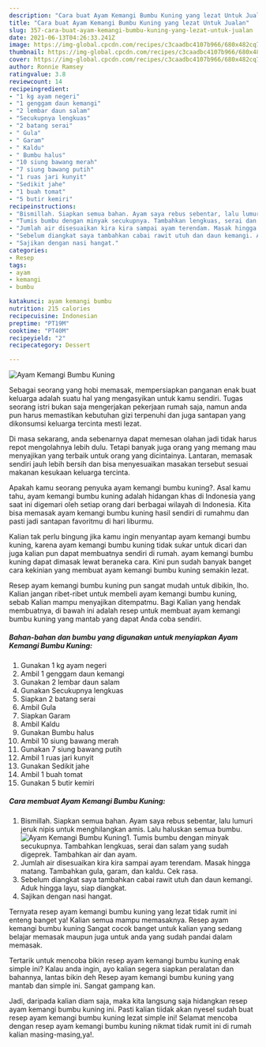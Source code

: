```yaml
---
description: "Cara buat Ayam Kemangi Bumbu Kuning yang lezat Untuk Jualan"
title: "Cara buat Ayam Kemangi Bumbu Kuning yang lezat Untuk Jualan"
slug: 357-cara-buat-ayam-kemangi-bumbu-kuning-yang-lezat-untuk-jualan
date: 2021-06-13T04:26:33.241Z
image: https://img-global.cpcdn.com/recipes/c3caadbc4107b966/680x482cq70/ayam-kemangi-bumbu-kuning-foto-resep-utama.jpg
thumbnail: https://img-global.cpcdn.com/recipes/c3caadbc4107b966/680x482cq70/ayam-kemangi-bumbu-kuning-foto-resep-utama.jpg
cover: https://img-global.cpcdn.com/recipes/c3caadbc4107b966/680x482cq70/ayam-kemangi-bumbu-kuning-foto-resep-utama.jpg
author: Ronnie Ramsey
ratingvalue: 3.8
reviewcount: 14
recipeingredient:
- "1 kg ayam negeri"
- "1 genggam daun kemangi"
- "2 lembar daun salam"
- "Secukupnya lengkuas"
- "2 batang serai"
- " Gula"
- " Garam"
- " Kaldu"
- " Bumbu halus"
- "10 siung bawang merah"
- "7 siung bawang putih"
- "1 ruas jari kunyit"
- "Sedikit jahe"
- "1 buah tomat"
- "5 butir kemiri"
recipeinstructions:
- "Bismillah. Siapkan semua bahan. Ayam saya rebus sebentar, lalu lumuri jeruk nipis untuk menghilangkan amis. Lalu haluskan semua bumbu."
- "Tumis bumbu dengan minyak secukupnya. Tambahkan lengkuas, serai dan salam yang sudah digeprek. Tambahkan air dan ayam."
- "Jumlah air disesuaikan kira kira sampai ayam terendam. Masak hingga matang. Tambahkan gula, garam, dan kaldu. Cek rasa."
- "Sebelum diangkat saya tambahkan cabai rawit utuh dan daun kemangi. Aduk hingga layu, siap diangkat."
- "Sajikan dengan nasi hangat."
categories:
- Resep
tags:
- ayam
- kemangi
- bumbu

katakunci: ayam kemangi bumbu 
nutrition: 215 calories
recipecuisine: Indonesian
preptime: "PT19M"
cooktime: "PT40M"
recipeyield: "2"
recipecategory: Dessert

---
```



![Ayam Kemangi Bumbu Kuning](https://img-global.cpcdn.com/recipes/c3caadbc4107b966/680x482cq70/ayam-kemangi-bumbu-kuning-foto-resep-utama.jpg)

Sebagai seorang yang hobi memasak, mempersiapkan panganan enak buat keluarga adalah suatu hal yang mengasyikan untuk kamu sendiri. Tugas seorang istri bukan saja mengerjakan pekerjaan rumah saja, namun anda pun harus memastikan kebutuhan gizi terpenuhi dan juga santapan yang dikonsumsi keluarga tercinta mesti lezat.

Di masa  sekarang, anda sebenarnya dapat memesan olahan jadi tidak harus repot mengolahnya lebih dulu. Tetapi banyak juga orang yang memang mau menyajikan yang terbaik untuk orang yang dicintainya. Lantaran, memasak sendiri jauh lebih bersih dan bisa menyesuaikan masakan tersebut sesuai makanan kesukaan keluarga tercinta. 



Apakah kamu seorang penyuka ayam kemangi bumbu kuning?. Asal kamu tahu, ayam kemangi bumbu kuning adalah hidangan khas di Indonesia yang saat ini digemari oleh setiap orang dari berbagai wilayah di Indonesia. Kita bisa memasak ayam kemangi bumbu kuning hasil sendiri di rumahmu dan pasti jadi santapan favoritmu di hari liburmu.

Kalian tak perlu bingung jika kamu ingin menyantap ayam kemangi bumbu kuning, karena ayam kemangi bumbu kuning tidak sukar untuk dicari dan juga kalian pun dapat membuatnya sendiri di rumah. ayam kemangi bumbu kuning dapat dimasak lewat beraneka cara. Kini pun sudah banyak banget cara kekinian yang membuat ayam kemangi bumbu kuning semakin lezat.

Resep ayam kemangi bumbu kuning pun sangat mudah untuk dibikin, lho. Kalian jangan ribet-ribet untuk membeli ayam kemangi bumbu kuning, sebab Kalian mampu menyajikan ditempatmu. Bagi Kalian yang hendak membuatnya, di bawah ini adalah resep untuk membuat ayam kemangi bumbu kuning yang mantab yang dapat Anda coba sendiri.

<!--inarticleads1-->

##### Bahan-bahan dan bumbu yang digunakan untuk menyiapkan Ayam Kemangi Bumbu Kuning:

1. Gunakan 1 kg ayam negeri
1. Ambil 1 genggam daun kemangi
1. Gunakan 2 lembar daun salam
1. Gunakan Secukupnya lengkuas
1. Siapkan 2 batang serai
1. Ambil  Gula
1. Siapkan  Garam
1. Ambil  Kaldu
1. Gunakan  Bumbu halus
1. Ambil 10 siung bawang merah
1. Gunakan 7 siung bawang putih
1. Ambil 1 ruas jari kunyit
1. Gunakan Sedikit jahe
1. Ambil 1 buah tomat
1. Gunakan 5 butir kemiri




<!--inarticleads2-->

##### Cara membuat Ayam Kemangi Bumbu Kuning:

1. Bismillah. Siapkan semua bahan. Ayam saya rebus sebentar, lalu lumuri jeruk nipis untuk menghilangkan amis. Lalu haluskan semua bumbu.
<img src="https://img-global.cpcdn.com/steps/450de4a3a0ce464e/160x128cq70/ayam-kemangi-bumbu-kuning-langkah-memasak-1-foto.jpg" alt="Ayam Kemangi Bumbu Kuning">1. Tumis bumbu dengan minyak secukupnya. Tambahkan lengkuas, serai dan salam yang sudah digeprek. Tambahkan air dan ayam.
1. Jumlah air disesuaikan kira kira sampai ayam terendam. Masak hingga matang. Tambahkan gula, garam, dan kaldu. Cek rasa.
1. Sebelum diangkat saya tambahkan cabai rawit utuh dan daun kemangi. Aduk hingga layu, siap diangkat.
1. Sajikan dengan nasi hangat.




Ternyata resep ayam kemangi bumbu kuning yang lezat tidak rumit ini enteng banget ya! Kalian semua mampu memasaknya. Resep ayam kemangi bumbu kuning Sangat cocok banget untuk kalian yang sedang belajar memasak maupun juga untuk anda yang sudah pandai dalam memasak.

Tertarik untuk mencoba bikin resep ayam kemangi bumbu kuning enak simple ini? Kalau anda ingin, ayo kalian segera siapkan peralatan dan bahannya, lantas bikin deh Resep ayam kemangi bumbu kuning yang mantab dan simple ini. Sangat gampang kan. 

Jadi, daripada kalian diam saja, maka kita langsung saja hidangkan resep ayam kemangi bumbu kuning ini. Pasti kalian tiidak akan nyesel sudah buat resep ayam kemangi bumbu kuning lezat simple ini! Selamat mencoba dengan resep ayam kemangi bumbu kuning nikmat tidak rumit ini di rumah kalian masing-masing,ya!.

